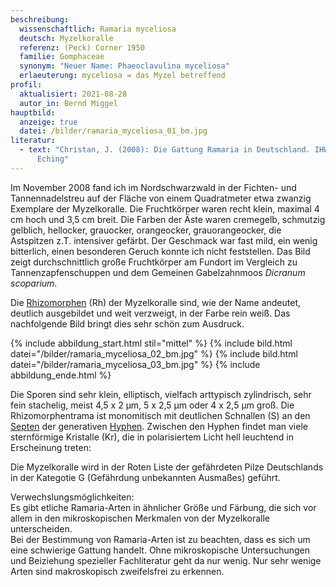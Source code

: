 ```yaml
---
beschreibung:
  wissenschaftlich: Ramaria myceliosa
  deutsch: Myzelkoralle
  referenz: (Peck) Corner 1950
  familie: Gomphaceae
  synonym: "Neuer Name: Phaeoclavulina myceliosa"
  erlaeuterung: myceliosa = das Myzel betreffend
profil:
  aktualisiert: 2021-08-28
  autor_in: Bernd Miggel
hauptbild:
  anzeige: true
  datei: /bilder/ramaria_myceliosa_01_bm.jpg
literatur:
  - text: "Christan, J. (2008): Die Gattung Ramaria in Deutschland. IHW-Verlag,
      Eching"
---
```

Im November 2008 fand ich im Nordschwarzwald in der Fichten- und Tannennadelstreu auf der Fläche von einem Quadratmeter etwa zwanzig Exemplare der Myzelkoralle. Die Fruchtkörper waren recht klein, maximal 4 cm hoch und 3,5 cm breit. Die Farben der Äste waren cremegelb, schmutzig gelblich, hellocker, grauocker, orangeocker, grauorangeocker, die Astspitzen z.T. intensiver gefärbt. Der Geschmack war fast mild, ein wenig bitterlich, einen besonderen Geruch konnte ich nicht feststellen. Das Bild zeigt durchschnittlich große Fruchtkörper am Fundort im Vergleich zu Tannenzapfenschuppen und dem Gemeinen Gabelzahnmoos *Dicranum scoparium*.

Die [Rhizomorphen](Rhizomorphen "Glossar") (Rh) der Myzelkoralle sind, wie der Name andeutet, deutlich ausgebildet und weit verzweigt, in der Farbe rein weiß. Das nachfolgende Bild bringt dies sehr schön zum Ausdruck.

{% include abbildung_start.html stil="mittel" %}
{% include bild.html datei="/bilder/ramaria_myceliosa_02_bm.jpg" %}
{% include bild.html datei="/bilder/ramaria_myceliosa_03_bm.jpg" %}
{% include abbildung_ende.html %}

Die Sporen sind sehr klein, elliptisch, vielfach arttypisch zylindrisch, sehr fein stachelig, meist 4,5 x 2 µm, 5 x 2,5 µm oder 4 x 2,5 µm groß. Die Rhizomorphentrama ist monomitisch mit deutlichen Schnallen (S) an den [Septen](Septen "Glossar") der generativen [Hyphen](Hyphen "Glossar"). Zwischen den Hyphen findet man viele sternförmige Kristalle (Kr), die in polarisiertem Licht hell leuchtend in Erscheinung treten:

Die Myzelkoralle wird in der Roten Liste der gefährdeten Pilze Deutschlands in der Kategotie G (Gefährdung unbekannten Ausmaßes) geführt.

Verwechslungsmöglichkeiten:\
Es gibt etliche Ramaria-Arten in ähnlicher Größe und Färbung, die sich vor allem in den mikroskopischen Merkmalen von der Myzelkoralle unterscheiden.  
Bei der Bestimmung von Ramaria-Arten ist zu beachten, dass es sich um eine schwierige Gattung handelt. Ohne mikroskopische Untersuchungen und Beiziehung spezieller Fachliteratur geht da nur wenig.  Nur sehr wenige Arten sind makroskopisch zweifelsfrei zu erkennen.